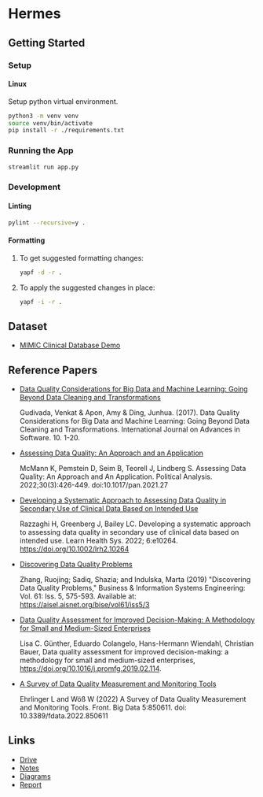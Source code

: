 # Hermes

## Getting Started

### Setup

#### Linux
Setup python virtual environment.

```bash
python3 -m venv venv
source venv/bin/activate
pip install -r ./requirements.txt
```

### Running the App
```bash
streamlit run app.py
```

### Development

#### Linting
```bash
pylint --recursive=y .
```

#### Formatting
1. To get suggested formatting changes:
    ```bash
    yapf -d -r .
    ```
2. To apply the suggested changes in place:
    ```bash
    yapf -i -r .
    ```

## Dataset
- [MIMIC Clinical Database Demo](https://physionet.org/content/mimic-iv-demo/2.2/)

## Reference Papers
- [Data Quality Considerations for Big Data and Machine Learning: Going Beyond Data Cleaning and Transformations](https://personales.upv.es/thinkmind/dl/journals/soft/soft_v10_n12_2017/soft_v10_n12_2017_1.pdf)

  Gudivada, Venkat & Apon, Amy & Ding, Junhua. (2017). Data Quality Considerations for Big Data and Machine Learning: Going Beyond Data Cleaning and Transformations. International Journal on Advances in Software. 10. 1-20.

- [Assessing Data Quality: An Approach and an Application](https://bseim.web.unc.edu/wp-content/uploads/sites/9932/2021/05/A-Measurement-Assessment-Approach-PA_May2021.pdf)

  McMann K, Pemstein D, Seim B, Teorell J, Lindberg S. Assessing Data Quality: An Approach and An Application. Political Analysis. 2022;30(3):426-449. doi:10.1017/pan.2021.27

- [Developing a Systematic Approach to Assessing Data Quality in Secondary Use of Clinical Data Based on Intended Use](https://onlinelibrary.wiley.com/doi/epdf/10.1002/lrh2.10264)

  Razzaghi H, Greenberg J, Bailey LC. Developing a systematic approach to assessing data quality in secondary use of clinical data based on intended use. Learn Health Sys. 2022; 6:e10264. https://doi.org/10.1002/lrh2.10264

- [Discovering Data Quality Problems](https://aisel.aisnet.org/bise/vol61/iss5/3/#:~:text=Existing%20methodologies%20for%20identifying%20dataquality,structures%20and%20data%20governance%20frameworks.)

  Zhang, Ruojing; Sadiq, Shazia; and Indulska, Marta (2019) "Discovering Data Quality Problems," Business & Information Systems Engineering: Vol. 61: Iss. 5, 575-593. Available at: https://aisel.aisnet.org/bise/vol61/iss5/3

- [Data Quality Assessment for Improved Decision-Making: A Methodology for Small and Medium-Sized Enterprises](https://www.sciencedirect.com/science/article/pii/S2351978919301477)

  Lisa C. Günther, Eduardo Colangelo, Hans-Hermann Wiendahl, Christian Bauer, Data quality assessment for improved decision-making: a methodology for small and medium-sized enterprises, https://doi.org/10.1016/j.promfg.2019.02.114.

- [A Survey of Data Quality Measurement and Monitoring Tools](https://www.frontiersin.org/articles/10.3389/fdata.2022.850611/full)

  Ehrlinger L and Wöß W (2022) A Survey of Data Quality Measurement and Monitoring Tools. Front. Big Data 5:850611. doi: 10.3389/fdata.2022.850611

## Links
- [Drive](https://drive.google.com/drive/folders/1nZDxrEn82BJPJAxpljf-AHgAEe_o2oN1?usp=drive_link)
- [Notes](https://docs.google.com/document/d/1oj72QnhO1ppDBaduS_ihxjQ79RPnggzIXx-01UaVW9U)
- [Diagrams](https://drive.google.com/file/d/1fIjxpNIov2ClquNP6MjMdr43eJKfwyck/view?usp=sharing)
- [Report](https://docs.google.com/document/d/1qsBM0EbIVAkBEcIhTpDmR49D0lkKsCyxxLnF7T8ZDHg/edit?usp=sharing)
